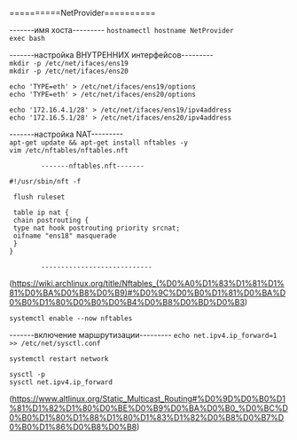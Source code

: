 ==========NetProvider==========  

-------имя хоста---------
``` hostnamectl hostname NetProvider ```  
``` exec bash ```  

-------настройка ВНУТРЕННИХ интерфейсов---------  
``` mkdir -p /etc/net/ifaces/ens19 ```  
``` mkdir -p /etc/net/ifaces/ens20 ```  

``` echo 'TYPE=eth' > /etc/net/ifaces/ens19/options ```  
``` echo 'TYPE=eth' > /etc/net/ifaces/ens20/options ```  

``` echo '172.16.4.1/28' > /etc/net/ifaces/ens19/ipv4address ```  
``` echo '172.16.5.1/28' > /etc/net/ifaces/ens20/ipv4address ```  

-------настройка NAT---------  
``` apt-get update && apt-get install nftables -y ```  
``` vim /etc/nftables/nftables.nft ```  

```
		-------nftables.nft------- 
 
#!/usr/sbin/nft -f   

 flush ruleset  

 table ip nat {   
 chain postrouting {   
 type nat hook postrouting priority srcnat;   
 oifname "ens18" masquerade   
 } 
} 

		----------------------------
```

(https://wiki.archlinux.org/title/Nftables_(%D0%A0%D1%83%D1%81%D1%81%D0%BA%D0%B8%D0%B9)#%D0%9C%D0%B0%D1%81%D0%BA%D0%B0%D1%80%D0%B0%D0%B4%D0%B8%D0%BD%D0%B3)  

``` systemctl enable --now nftables ```  

-------включение маршрутизации---------
``` echo net.ipv4.ip_forward=1 >> /etc/net/sysctl.conf ```  

``` systemctl restart network ```  

``` sysctl -p ```  
``` sysctl net.ipv4.ip_forward ```  

(https://www.altlinux.org/Static_Multicast_Routing#%D0%9D%D0%B0%D1%81%D1%82%D1%80%D0%BE%D0%B9%D0%BA%D0%B0_%D0%BC%D0%B0%D1%80%D1%88%D1%80%D1%83%D1%82%D0%B8%D0%B7%D0%B0%D1%86%D0%B8%D0%B8)  
